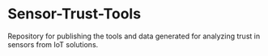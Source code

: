 # Sensor-Trust-Tools
Repository for publishing the tools and data generated for analyzing trust in sensors from IoT solutions.

